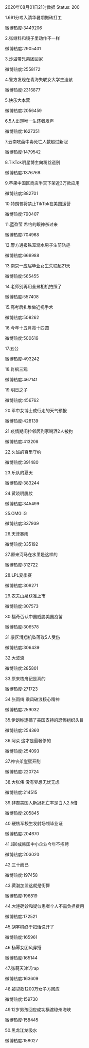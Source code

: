 2020年08月01日21时数据
Status: 200

1.691分考入清华暑期搬砖打工

微博热度:3449206

2.张继科和镜子里动作不一样

微博热度:2905401

3.沙溢带兄弟团回家

微博热度:2558172

4.警方发现在青海失联女大学生遗骸

微博热度:2316877

5.快乐大本营

微博热度:2056459

6.5人出游唯一生还者发声

微博热度:1627351

7.云南吃菌中毒死亡人数超过新冠

微博热度:1479542

8.TikTok明星博主向粉丝道别

微博热度:1376768

9.苹果中国区商店半天下架近3万款应用

微博热度:882701

10.特朗普将禁止TikTok在美国运营

微博热度:790407

11.蓝盈莹 希怡的眼神杀过来

微博热度:704968

12.警方通报铁笼溺水男子生前轨迹

微博热度:669988

13.南京一应届毕业女生失联超21天

微博热度:565455

14.老师别再用全景相机拍照了

微博热度:557408

15.高考后扎堆做近视手术

微博热度:508262

16.今年十五月亮十四圆

微博热度:500616

17.五公

微博热度:493242

18.肖枫三观

微博热度:467141

19.明日之子

微博热度:456762

20.军中女博士成行走的天气预报

微博热度:428139

21.疫情期间拉邻居到家喝酒2人被拘

微博热度:413206

22.久诚的百里守约

微博热度:391480

23.乐队的夏天

微博热度:383244

24.黄晓明脱妆

微博热度:345499

25.OMG iG

微博热度:337939

26.天津暴雨

微博热度:335192

27.原来河马在水里是这样的

微博热度:312722

28.LPL夏季赛

微博热度:309271

29.农夫山泉获准上市

微博热度:307573

30.福奇否认中国威胁美国疫苗

微博热度:306578

31.景区滑翔机坠落致5人受伤

微博热度:306439

32.大波浪

微博热度:285801

33.原来核舟记是真的

微博热度:271723

34.张雨绮 乘风破浪核心精神

微博热度:259032

35.伊朗称逮捕了美国支持的恐怖组织头目

微博热度:254360

36.阿朵 这才是最奢侈的

微博热度:254093

37.神农架崖蜜开割

微博热度:220724

38.大张伟 没有梦想无忧无虑

微博热度:214515

39.非裔美国人新冠死亡率是白人2.5倍

微博热度:205845

40.硬核军校生发射场领毕业证

微博热度:204670

41.超8成韩国中小企业今年不招聘

微博热度:203020

42.三十而已

微博热度:197458

43.黄渤加盟这就是街舞

微博热度:196819

44.大连确诊和疑似患者个人不需负担费用

微博热度:172521

45.胡宇桐终于把话说开了

微博热度:165961

46.杨幂女团风穿搭

微博热度:165144

47.张萌天津话rap

微博热度:163609

48.被贷款1200万女子方回应

微博热度:159730

49.12岁男孩回应成功横渡琼州海峡

微博热度:158445

50.黑龙江龙吸水

微博热度:158027

